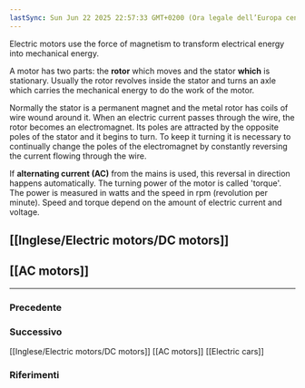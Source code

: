 ```yaml
---
lastSync: Sun Jun 22 2025 22:57:33 GMT+0200 (Ora legale dell’Europa centrale)
---
```

Electric motors use the force of magnetism to transform electrical energy into mechanical energy.

A motor has two parts: the **rotor** which moves and the stator **which** is stationary. Usually the rotor revolves inside the stator and turns an axle which carries the mechanical energy to do  the work of the motor.

Normally the stator is a permanent magnet and the metal rotor has coils of wire wound around it. When an electric current passes through the wire, the rotor becomes an electromagnet. Its poles are attracted by the opposite poles of the stator and it begins to turn. To keep it turning it is necessary to continually change the poles of the electromagnet by constantly reversing the current flowing through the wire.

If **alternating current (AC)** from the mains is used, this reversal in direction happens automatically. The turning power of the motor is called 'torque'. The power is measured in watts and the speed in rpm (revolution per minute).
Speed and torque depend on the amount of electric current and voltage.

## [[Inglese/Electric motors/DC motors]]

## [[AC motors]]


---
### Precedente


### Successivo
[[Inglese/Electric motors/DC motors]]
[[AC motors]]
[[Electric cars]]
### Riferimenti
